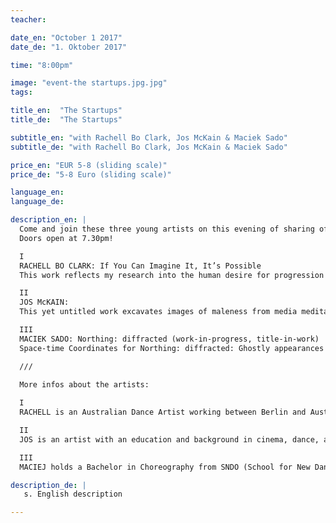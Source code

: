 ```yaml
---
teacher:

date_en: "October 1 2017"
date_de: "1. Oktober 2017"

time: "8:00pm"

image: "event-the startups.jpg.jpg"
tags:

title_en:  "The Startups"
title_de:  "The Startups"

subtitle_en: "with Rachell Bo Clark, Jos McKain & Maciek Sado"
subtitle_de: "with Rachell Bo Clark, Jos McKain & Maciek Sado"

price_en: "EUR 5-8 (sliding scale)"
price_de: "5-8 Euro (sliding scale)"

language_en:
language_de:

description_en: |
  Come and join these three young artists on this evening of sharing of new works in progress!  
  Doors open at 7.30pm!  

  I  
  RACHELL BO CLARK: If You Can Imagine It, It’s Possible  
  This work reflects my research into the human desire for progression and its inherent link to the departure from humanness’. Throughout my research I have begun to focus on the relevance/ irrelevance of the physical body and the pleasures as well as the perils related to the current state of human connection to the other, space and the self.  

  II  
  JOS McKAIN:  
  This yet untitled work excavates images of maleness from media meditations that encompass violence, sexuality and authority. It look to narratives of a culture that visually codes privilege into the white male body. Focusing on fluctuations balance between the irl & url*, it asks how this fracture might apply to systems of fear, guilt, grief, rage, and love.  

  III  
  MACIEK SADO: Northing: diffracted (work-in-progress, title-in-work)  
  Space-time Coordinates for Northing: diffracted: Ghostly appearances of subjects/ diffracted by liquid identities/ diffracted by handmade augmented reality/ diffracted by nostalgia for the lost futures/ diffracted by nothingness and around zero field fluctuations/ diffracted by post post-internet multitasking bodily activities/ diffracted by childhood memories/ diffracted by 2017/ diffracted by just past/diffracted by not yet.  

  ///  

  More infos about the artists:  
  
  I  
  RACHELL is an Australian Dance Artist working between Berlin and Australia since 2014. Completing her training at the Victorian College of the Arts in Melbourne Australia, Rachell moved to Berlin to explore and widen her understandings of art, dance and performance making. Rachell is active in the Berlin dance community creating and performing her own works and collaborating with various performance groups and artists. Her artistic practice moves between dance and video art and has developed from a desire to understand the functionality of the body and the world around it.  

  II  
  JOS is an artist with an education and background in cinema, dance, and theater working in the visual arts since 2012. He was born in Kansas USA and was educated in Minnesota and California with a year in Pune India studying Indian Classical Music and Dance. He was located in Los Angeles for 13 years, relocating to Berlin between 2015-2016. Over the last 9 years he has made a research into media structures through practice and participation in projects from Taylor Swift to Jerome Bel. His work has been shown at HAMMER Museum Los Angeles, Queer Biennial 2014 and Centre Pompidou.  

  III  
  MACIEJ holds a Bachelor in Choreography from SNDO (School for New Dance Development) and Master in Medicine from Medical University in Wrocław. Based loyal to his practice in between Amsterdam, Berlin and Wrocław. His research is focused on the notion of Nothingness, The Void and The Virtual as an integral part of moldable, a in-constant-becoming reality. Following Karen Barad’s concept of Agential Realism he is interested in creating theatrical phenomenas - rather than performances - on the verge of theatre, dance and body related practices. A phenomena where subjects are not produced in order to give meanings but come into being by practices of oblique perspectives. His works were shown in festivals around Europe (The Netherlands, Belgium, Poland, Czech Republic, Spain).  

description_de: |
   s. English description

---
```

